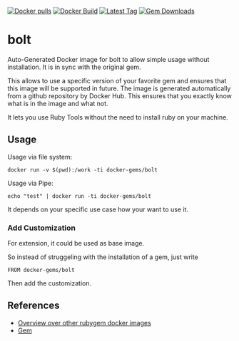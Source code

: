 [![Docker pulls](https://img.shields.io/docker/pulls/rubygem/bolt.svg)](https://hub.docker.com/r/rubygem/bolt/)
[![Docker Build](https://img.shields.io/docker/automated/rubygem/bolt.svg)](https://hub.docker.com/r/rubygem/bolt/)
[![Latest Tag](https://img.shields.io/github/tag/docker-rubygem/bolt.svg)](https://hub.docker.com/r/rubygem/bolt/)
[![Gem Downloads](https://img.shields.io/gem/dt/bolt.svg)](https://rubygems.org/gems/bolt/)
# bolt

Auto-Generated Docker image for bolt to allow simple usage without installation.
It is in sync with the original gem.

This allows to use a specific version of your favorite gem and ensures that this image will be supported in future.
The image is generated automatically from a github repository by Docker Hub.
This ensures that you exactly know what is in the image and what not.

It lets you use Ruby Tools without the need to install ruby on your machine.

## Usage

Usage via file system:

`docker run -v $(pwd):/work -ti docker-gems/bolt`

Usage via Pipe:

`echo "test" | docker run -ti docker-gems/bolt`

It depends on your specific use case how your want to use it.

### Add Customization

For extension, it could be used as base image.

So instead of struggeling with the installation of a gem, just write

`FROM docker-gems/bolt`

Then add the customization.

## References

 - [Overview over other rubygem docker images](https://github.com/thinkbot/docker-rubygem)
 - [Gem](https://rubygems.org/gems/bolt/)
